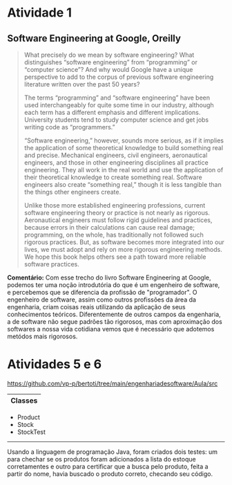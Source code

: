 # Atividade 1 
## Software Engineering at Google, Oreilly 
>What precisely do we mean by software engineering? What distinguishes “software engineering” from “programming” or “computer science”? And why would Google have a unique perspective to add to the corpus of previous software engineering literature written over the past 50 years?
 >
>The terms “programming” and “software engineering” have been used interchangeably for quite some time in our industry, although each term has a different emphasis and different implications. University students tend to study computer science and get jobs writing code as “programmers.”
>
>“Software engineering,” however, sounds more serious, as if it implies the application of some theoretical knowledge to build something real and precise. Mechanical engineers, civil engineers, aeronautical engineers, and those in other engineering disciplines all practice engineering. They all work in the real world and use the application of their theoretical knowledge to create something real. Software engineers also create “something real,” though it is less tangible than the things other engineers create.
 >
>Unlike those more established engineering professions, current software engineering theory or practice is not nearly as rigorous. Aeronautical engineers must follow rigid guidelines and practices, because errors in their calculations can cause real damage; programming, on the whole, has traditionally not followed such rigorous practices. But, as software becomes more integrated into our lives, we must adopt and rely on more rigorous engineering methods. We hope this book helps others see a path toward more reliable software practices.

**Comentário:** Com esse trecho do livro Software Engineering at Google, podemos ter uma noção introdutória do que é um engenheiro de software, e percebemos que se diferencia da profissão de "programador". O engenheiro de software, assim como outros profissões da área da engenharia, criam coisas reais utilizando da aplicação de seus conhecimentos teóricos. Diferentemente de outros campos da engenharia, a de software não segue padrões tão rigorosos, mas com aproximação dos softwares a nossa vida cotidiana vemos que é necessário que adotemos metódos mais rigorosos.


# Atividades 5 e 6

https://github.com/vp-p/bertoti/tree/main/engenhariadesoftware/Aula/src

|Classes|
|-------|
* Product
* Stock
* StockTest
---
Usando a linguagem de programação Java, foram criados dois testes: um para chechar se os produtos foram adicionados a lista do estoque corretamentes e outro para certificar que a busca pelo produto, feita a partir do nome, havia buscado o produto correto, checando seu código.
